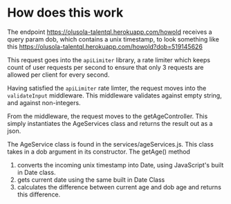 # How does this work 

The endpoint https://olusola-talentql.herokuapp.com/howold receives a query param dob, which contains a unix timestamp, to look something like this https://olusola-talentql.herokuapp.com/howold?dob=519145626

This request goes into the `apiLimiter` library, a rate limiter which keeps count of user requests per second to ensure that only 3 requests are allowed per client for every second.

Having satisfied the `apiLimiter` rate limter, the request moves into the `validateInput` middleware. This middleware validates against empty string, and against non-integers.

From the middleware, the request moves to the getAgeController. This simply instantiates the AgeServices class and returns the result out as a json.

The AgeService class is found in the services/ageServices.js. This class takes in a dob argument in its constructor. The getAge() method
1.  converts the incoming unix timestamp into Date, using JavaScript's built in Date class. 
2.  gets current date using the same built in Date Class 
3.  calculates the difference between current age and dob age and returns this difference. 